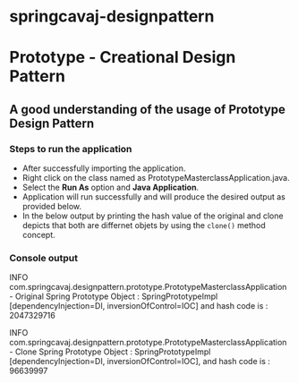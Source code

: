 # springcavaj-designpattern

# Prototype - Creational Design Pattern

## A good understanding of the usage of Prototype Design Pattern

### Steps to run the application
* After successfully importing the application.
* Right click on the class named as PrototypeMasterclassApplication.java.
* Select the <strong>Run As</strong> option and <strong>Java Application</strong>.
* Application will run successfully and will produce the desired output as provided below.
* In the below output by printing the hash value of the original and clone depicts that both are differnet objets by using the `clone()` method concept.

### Console output
INFO com.springcavaj.designpattern.prototype.PrototypeMasterclassApplication - Original Spring Prototype Object : SpringPrototypeImpl [dependencyInjection=DI, inversionOfControl=IOC] and hash code is : 2047329716

INFO com.springcavaj.designpattern.prototype.PrototypeMasterclassApplication - Clone Spring Prototype Object : SpringPrototypeImpl [dependencyInjection=DI, inversionOfControl=IOC], and hash code is : 96639997

